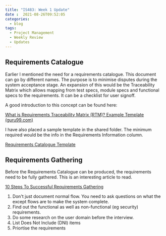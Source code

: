 ```yaml
---
title: "IS483: Week 1 Update"
date :  2021-08-26T09:52:05
categories:
  - blog
tags:
  - Project Management
  - Weekly Review
  - Updates
---
```


## Requirements Catalogue

Earlier I mentioned the need for a requirements catalogue. This document can go by different names. The purpose is to minimise disputes during the system acceptance stage. An expansion of this would be the Traceability Matrix which allows mapping from test specs, module specs and functional specs to the requirements. It can be a checklist for user signoff.

A good introduction to this concept can be found here:

[What is Requirements Traceability Matrix (RTM)? Example Template (guru99.com)](https://www.guru99.com/traceability-matrix.html)


I have also placed a sample template in the shared folder. The minimum required would be the info in the Requirements Information column.

[Requirements Catalogue Template](https://smu-my.sharepoint.com/:x:/r/personal/benglimng_smu_edu_sg/Documents/SMU/Team%20All/requirement-traceability-matrix.xlsx?d=we42a5e1acd8849f790b2e2462ad3070d&csf=1&web=1&e=yPdvLt)

## Requirements Gathering
Before the Requirements Catalogue can be produced, the requirements need to be fully gathered. This is an interesting article to read.

[10 Steps To Successful Requirements Gathering](https://www.phase2technology.com/blog/successful-requirements-gathering)

1. Don't just document normal flow. You need to ask questions on what the except flows are to make the system complete.
2. Find out the functional as well as non-functional (eg security) requirements.
3. Do some research on the user domain before the interview. 
4. List Does Not Include (DNI) items
5. Priortise the requirements



